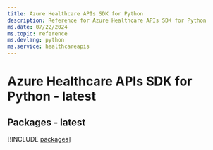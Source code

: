 ```yaml
---
title: Azure Healthcare APIs SDK for Python
description: Reference for Azure Healthcare APIs SDK for Python
ms.date: 07/22/2024
ms.topic: reference
ms.devlang: python
ms.service: healthcareapis
---
```

# Azure Healthcare APIs SDK for Python - latest
## Packages - latest
[!INCLUDE [packages](healthcare-apis-index.md)]